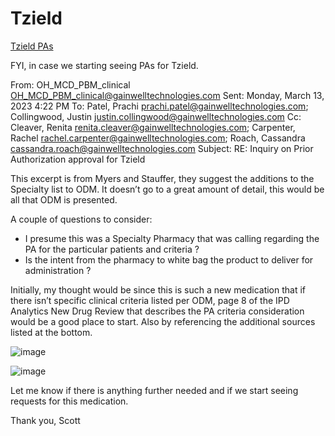 # Tzield

[Tzield PAs](https://mygainwell-my.sharepoint.com/:u:/r/personal/christopher_nguyen_gainwelltechnologies_com/Documents/Evergreen/Emails/FW_%20Inquiry%20on%20Prior%20Authorization%20approval%20for%20Tzield.msg?csf=1&web=1&e=OKxnM0)

FYI, in case we starting seeing PAs for Tzield.
 
From: OH_MCD_PBM_clinical <OH_MCD_PBM_clinical@gainwelltechnologies.com> 
Sent: Monday, March 13, 2023 4:22 PM
To: Patel, Prachi <prachi.patel@gainwelltechnologies.com>; Collingwood, Justin <justin.collingwood@gainwelltechnologies.com>
Cc: Cleaver, Renita <renita.cleaver@gainwelltechnologies.com>; Carpenter, Rachel <rachel.carpenter@gainwelltechnologies.com>; Roach, Cassandra <cassandra.roach@gainwelltechnologies.com>
Subject: RE: Inquiry on Prior Authorization approval for Tzield
 
This excerpt is from Myers and Stauffer, they suggest the additions to the Specialty list to ODM.  It doesn’t go to a great amount of detail, this would be all that ODM is presented.

A couple of questions to consider:
- I presume this was a Specialty Pharmacy that was calling regarding the PA for the particular patients and criteria ?
- Is the intent from the pharmacy to white bag the product to deliver for administration ? 

Initially, my thought would be since this is such a new medication that if there isn’t specific clinical criteria listed per ODM, page 8 of the IPD Analytics New Drug Review that describes the PA criteria consideration would be a good place to start. Also by referencing the additional sources listed at the bottom.

![image](https://user-images.githubusercontent.com/122046056/227435910-407d78a3-8b3b-4586-bd6b-89b0f97d6cb7.png)

![image](https://user-images.githubusercontent.com/122046056/227435921-b17819bc-b2c0-4647-8db8-47fd282af854.png)

Let me know if there is anything further needed and if we start seeing requests for this medication.
 
Thank you, Scott
